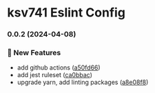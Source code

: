 # ksv741 Eslint Config
### 0.0.2 (2024-04-08)


### 🚀 New Features

* add github actions ([a50fd66](https://github.com/ksv741/eslint-config-ksv741/commit/a50fd664e17ccfaaa9d853f1c09b63a217570bac))
* add jest ruleset ([ca0bbac](https://github.com/ksv741/eslint-config-ksv741/commit/ca0bbac5c0b4a79a1c47411cc986130e9c914566))
* upgrade yarn, add linting packages ([a8e08f8](https://github.com/ksv741/eslint-config-ksv741/commit/a8e08f88794c17ec5ab3001538dabf49f9d93863))
